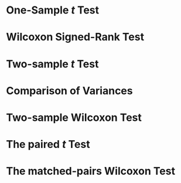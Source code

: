# One-Sample _t_ Test
# Wilcoxon Signed-Rank Test
# Two-sample _t_ Test
# Comparison of Variances
# Two-sample Wilcoxon Test
# The paired _t_ Test
# The matched-pairs Wilcoxon Test
